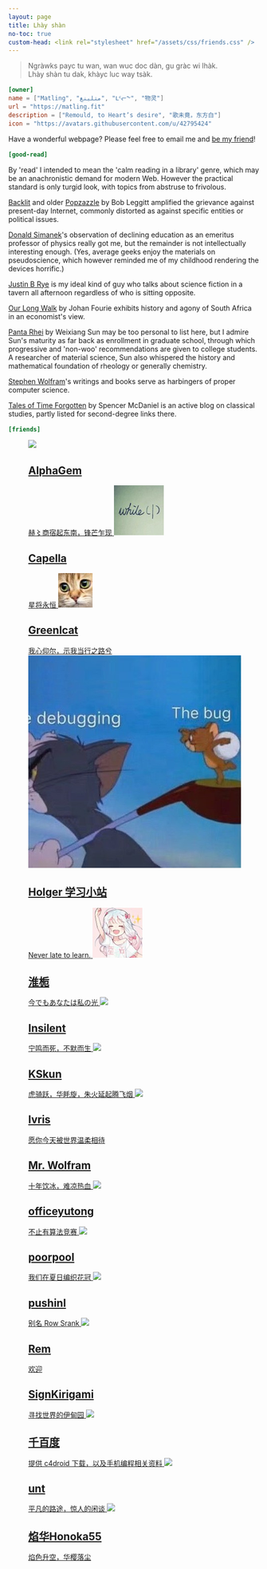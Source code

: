 ```yaml
---
layout: page
title: Lhày shàn
no-toc: true
custom-head: <link rel="stylesheet" href="/assets/css/friends.css" />
---
```


> Ngràwks payc tu wan, wan wuc doc dàn, gu gràc wi lhàk.  
> Lhày shàn tu dak, khàyc luc way tsàk.  

```toml
[owner]
name = ["Matling", "متلينغ", "ᒪᑦᓕᖕ", "物灵"]
url = "https://matling.fit"
description = ["Remould, to Heart’s desire", "歌未竟，东方白"]
icon = "https://avatars.githubusercontent.com/u/42795424"
```

Have a wonderful webpage? Please feel free to email me and [be my friend](m&#97;ilto:hi&#64;matling.fit)!

```toml
[good-read]
```

By 'read' I intended to mean the 'calm reading in a library' genre, which may be an anachronistic demand for modern Web. However the practical standard is only turgid look, with topics from abstruse to frivolous.

[Backlit](https://backlit.neocities.org/) and older [Popzazzle](https://popzazzle.blogspot.com/) by Bob Leggitt amplified the grievance against present-day Internet, commonly distorted as against specific entities or political issues.

[Donald Simanek](https://dsimanek.vialattea.net/)'s observation of declining education as an emeritus professor of physics really got me, but the remainder is not intellectually interesting enough. (Yes, average geeks enjoy the materials on pseudoscience, which however reminded me of my childhood rendering the devices horrific.)

[Justin B Rye](http://jbr.me.uk) is my ideal kind of guy who talks about science fiction in a tavern all afternoon regardless of who is sitting opposite.

[Our Long Walk](https://www.ourlongwalk.com/) by Johan Fourie exhibits history and agony of South Africa in an economist's view.

[Panta Rhei](https://www.andrewsun.net/panta-rhei) by Weixiang Sun may be too personal to list here, but I admire Sun's maturity as far back as enrollment in graduate school, through which progressive and 'non-woo' recommendations are given to college students. A researcher of material science, Sun also whispered the history and mathematical foundation of rheology or generally chemistry.

[Stephen Wolfram](https://writings.stephenwolfram.com/)'s writings and books serve as harbingers of proper computer science.

[Tales of Time Forgotten](https://talesoftimesforgotten.com/) by Spencer McDaniel is an active blog on classical studies, partly listed for second-degree links there.

```toml
[friends]
```

<dl class="ml-card-list">
<dt><!-- It is as easy as breath for you to find the empty element, right?
The list is sort by Tungdzih fang'onn, the General Chinese. --></dt>
<dd>
  <a class="ml-card-anchor" href="https://alphagem.github.io/">
    <img src="https://avatars.githubusercontent.com/u/34670422?v=4" />
	<h2>AlphaGem</h2>
    赫〻商宿起东南，锋芒乍现
  </a>
  <a class="ml-card-anchor" href="https://www.cnblogs.com/Capella/">
	<img src="/assets/img/friends/capella.png" />
	<h2>Capella</h2>
	星将永恒
  </a>
  <a class="ml-card-anchor" href="https://www.cnblogs.com/lfyzoi/">
	<img src="/assets/img/friends/greenlcat.png" />
	<h2>Greenlcat</h2>
    我心仰尔，示我当行之路兮
  </a>
  <a class="ml-card-anchor" href="https://holgerbest.top">
	<img src="/assets/img/friends/holger.png" />
	<h2>Holger 学习小站</h2>
	<span lang="en">Never late to learn.</span>
  </a>
  <a class="ml-card-anchor" href="https://www.cnblogs.com/Emotion-Blog/">
	<img src="/assets/img/friends/emotion.png" />
	<h2>淮栀</h2>
	<span lang="ja">今でもあなたは私の光</span>
  </a>
  <a class="ml-card-anchor" href="https://insilent.github.io/">
	<img src="https://avatars.githubusercontent.com/u/35595478?v=4" />
	<h2>Insilent</h2>
    宁鸣而死，不默而生
  </a>
  <a class="ml-card-anchor" href="https://ksmeow.moe/">
	<img src="https://avatars.githubusercontent.com/u/5047602?v=4" />
	<h2>KSkun</h2>
    虎骑跃，华眊旋，朱火延起腾飞烟
  </a>
  <a class="ml-card-anchor" href="https://lvris.com/">
	<img src="https://lvris.com/img/avatar_hu8b9dfb1b349093484538a018e53c1a27_7126_300x0_resize_box_3.png" />
	<h2>lvris</h2>
    愿你今天被世界温柔相待
  </a>
  <a class="ml-card-anchor" href="https://www.cnblogs.com/Mr-WolframsMgcBox">
	<h2>Mr. Wolfram</h2>
    十年饮冰，难凉热血
  </a>
  <a class="ml-card-anchor" href="https://yutong.site/">
	<img src="https://avatars.githubusercontent.com/u/9004058?v=4" />
	<h2>officeyutong</h2>
    不止有算法竞赛
  </a>
  <a class="ml-card-anchor" href="https://yxchen.net">
	<img src="https://yxchen.net/images/icons/logo.png" />
	<h2>poorpool</h2>
    我们在夏日编织花冠
  </a>
  <a class="ml-card-anchor" href="https://pushinl.github.io/">
	<img src="https://pushinl.github.io/assets/blogava.jpg" />
	<h2>pushinl</h2>
    别名 Row Srank
  </a>
  <a class="ml-card-anchor" href="https://remrin.dev/">
  	<img src="https://cravatar.cn/avatar/a81030808a134b6d67b5aa9a835a6aa5?s=112" />
	<h2>Rem</h2>
	欢迎
  </a>
  <a class="ml-card-anchor" href="https://krgm.moe">
  	<h2>SignKirigami</h2>
	寻找世界的伊甸园
  </a>
  <a class="ml-card-anchor" href="https://blog.qaiu.top">
  	<img src="https://blog.qaiu.top/logo" />
  	<h2>千百度</h2>
	提供 c4droid 下载，以及手机编程相关资料
  </a>
  <a class="ml-card-anchor" href="https://phesoca.com">
	<img src="https://phesoca.com/wp-content/uploads/avatar-theorie.png" />
	<h2>unt</h2>
    平凡的路途，惊人的闲谈
  </a>
  <a class="ml-card-anchor" href="https://honoka55.github.io/">
	<img src="https://avatars.githubusercontent.com/u/71088406?v=4" />
	<h2>焰华Honoka55</h2>
    焰色升空，华樱落尘
  </a>
</dd>
</dl>
